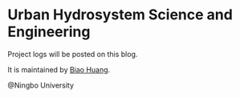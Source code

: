 # Urban Hydrosystem Science and Engineering

Project logs will be posted on this blog.

It is maintained by [Biao Huang](hwangpo.github.io).

@Ningbo University
